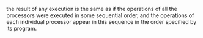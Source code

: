the result of any execution is the same as if the operations of all the processors were executed in some sequential order, and the operations of each individual processor appear in this sequence in the order specified by its program.